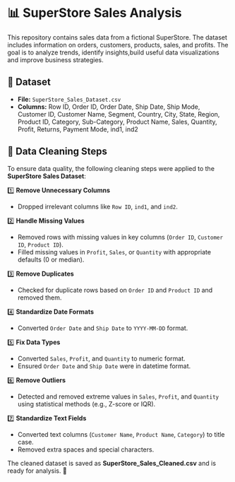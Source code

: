  # 📊 SuperStore Sales Analysis

This repository contains sales data from a fictional SuperStore. The dataset includes information on orders, customers, products, sales, and profits. The goal is to analyze trends, identify insights,build useful data visualizations and improve business strategies. 

## 📁 Dataset
- **File:** `SuperStore_Sales_Dataset.csv`
- **Columns:** Row ID, Order ID, Order Date, Ship Date, Ship Mode, Customer ID, Customer Name, Segment, Country, City, State, Region, Product ID, Category, Sub-Category, Product Name, Sales, Quantity, Profit, Returns, Payment Mode, ind1, ind2


## 🧼 Data Cleaning Steps

To ensure data quality, the following cleaning steps were applied to the **SuperStore Sales Dataset**:

1️⃣ **Remove Unnecessary Columns**  
   - Dropped irrelevant columns like `Row ID`, `ind1`, and `ind2`.  

2️⃣ **Handle Missing Values**  
   - Removed rows with missing values in key columns (`Order ID`, `Customer ID`, `Product ID`).  
   - Filled missing values in `Profit`, `Sales`, or `Quantity` with appropriate defaults (0 or median).  

3️⃣ **Remove Duplicates**  
   - Checked for duplicate rows based on `Order ID` and `Product ID` and removed them.  

4️⃣ **Standardize Date Formats**  
   - Converted `Order Date` and `Ship Date` to `YYYY-MM-DD` format.  

5️⃣ **Fix Data Types**  
   - Converted `Sales`, `Profit`, and `Quantity` to numeric format.  
   - Ensured `Order Date` and `Ship Date` were in datetime format.  

6️⃣ **Remove Outliers**  
   - Detected and removed extreme values in `Sales`, `Profit`, and `Quantity` using statistical methods (e.g., Z-score or IQR).  

7️⃣ **Standardize Text Fields**  
   - Converted text columns (`Customer Name`, `Product Name`, `Category`) to title case.  
   - Removed extra spaces and special characters.  

The cleaned dataset is saved as **SuperStore_Sales_Cleaned.csv** and is ready for analysis. 🚀

